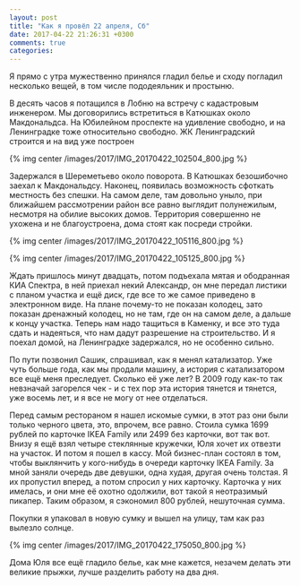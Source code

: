 ```yaml
---
layout: post
title: "Как я провёл 22 апреля, Сб"
date: 2017-04-22 21:26:31 +0300
comments: true
categories: 
---
```


Я прямо с утра мужественно принялся гладил белье и сходу погладил несколько вещей, в том числе пододеяльник и простыню.

В десять часов я потащился в Лобню на встречу с кадастровым инженером. Мы договорились встретиться в Катюшках около Макдональдса. На Юбилейном проспекте на удивление свободно, и на Ленинградке тоже относительно свободно. ЖК Ленинградский строится и на вид уже построен

{% img center /images/2017/IMG_20170422_102504_800.jpg %}

Задержался в Шереметьево около поворота. В Катюшках безошибочно заехал к Макдональдсу. Наконец, появилась возможность сфоткать местность без спешки. На самом деле, там довольно уныло, при ближайшем рассмотрении район все равно выглядит полунежилым, несмотря на обилие высоких домов. Территория совершенно не ухожена и не благоустроена, дома стоят как посреди стройки.

{% img center /images/2017/IMG_20170422_105116_800.jpg %}

{% img center /images/2017/IMG_20170422_105125_800.jpg %}

Ждать пришлось минут двадцать, потом подъехала мятая и ободранная КИА Спектра, в ней приехал некий Александр, он мне передал листики с планом участка и ещё диск, где все то же самое приведено в электронном виде. На плане почему-то не показан колодец, зато показан дренажный колодец, но не там, где он на самом деле, а дальше к концу участка. Теперь нам надо тащиться в Каменку, и все это туда сдать и надеяться, что нам дадут разрешение на строительство. И я поехал домой, на Ленинградке задержался, но не особенно сильно.

По пути позвонил Сашик, спрашивал, как я менял катализатор. Уже чуть больше года, как мы продали машину, а история с катализатором все ещё меня преследует. Сколько её уже лет? В 2009 году как-то так невзначай загорелся чек - и с тех пор эта история тянется и тянется, уже восемь лет, и я все не могу от нее отделаться.


Перед самым рестораном я нашел искомые сумки, в этот раз они были только черного цвета, это, впрочем, все равно. Стоила сумка 1699 рублей по карточке IKEA Family или 2499 без карточки, вот так вот. Внизу я ещё взял четыре стеклянные кружечки, Юля хочет их отвезти на участок. И потом я пошел в кассу. Мой бизнес-план состоял в том, чтобы выклянчить у кого-нибудь в очереди карточку IKEA Family. За мной заняли очередь две девушки, одна худая, другая очень толстая. Я их пропустил вперед, а потом спросил у них карточку. Карточка у них имелась, и они мне её охотно одолжили, вот такой я неотразимый пикапер. Таким образом, я сэкономил 800 рублей, нешуточная сумма.

Покупки я упаковал в новую сумку и вышел на улицу, там как раз вылезло солнце.

{% img center /images/2017/IMG_20170422_175050_800.jpg %}

Дома Юля все ещё гладило белье, как мне кажется, незачем делать эти великие прыжки, лучше разделить работу на два дня.
